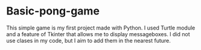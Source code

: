# Basic-pong-game

This simple game is my first project made with Python.
I used Turtle module and a feature of Tkinter that allows me to display messageboxes.
I did not use clases in my code, but I aim to add them in the nearest future.

